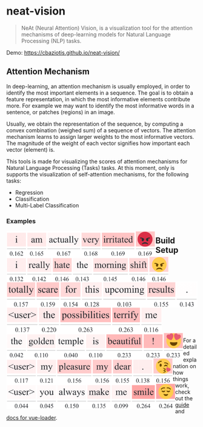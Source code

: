 # neat-vision

> NeAt (Neural Attention) Vision, is a visualization tool for the attention mechanisms of deep-learning models for Natural Language Processing (NLP) tasks.

Demo: https://cbaziotis.github.io/neat-vision/

## Attention Mechanism
In deep-learning, an attention mechanism is usually employed, 
in order to identify the most important elements in a sequence.
The goal is to obtain a feature representation, in which the most informative elements contribute more.
For example we may want to identify the most informative words in a sentence, or patches (regions) in an image.

Usually, we obtain the representation of the sequence, 
by computing a convex combination (weighed sum) of a sequence of vectors. 
The attention mechanism learns to assign larger weights to the most informative vectors. 
The magnitude of the weight of each vector signifies how important each vector (element) is.

This tools is made for visualizing the scores of attention mechanisms for Natural Language Processing (Tasks) tasks. 
At this moment, only is supports the visualization of self-attention mechanisms, for the following tasks:
 - Regression
 - Classification
 - Multi-Label Classification

### Examples

<a href="url">
<img src="./images/task1_ec/1-01.png" align="left" height="67" >
</a>
<a href="url">
<img src="./images/task1_ec/1-02.png" align="left" height="67" >
</a>

<a href="url">
<img src="./images/task1_ec/1-04.png" align="left" height="67" >
</a>

<a href="url">
<img src="./images/task1_ec/1-05.png" align="left" height="67" >
</a>

<a href="url">
<img src="./images/task1_ec/1-10.png" align="left" height="67" >
</a>

<a href="url">
<img src="./images/task1_ec/1-11.png" align="left" height="67" >
</a>

<a href="url">
<img src="./images/task1_ec/1-12.png" align="left" height="67" >
</a>


## Build Setup

``` bash
# install dependencies
npm install

# serve with hot reload at localhost:8080
npm run dev

# build for production with minification
npm run build

# build for production and view the bundle analyzer report
npm run build --report
```

For a detailed explanation on how things work, check out the [guide](http://vuejs-templates.github.io/webpack/) and [docs for vue-loader](http://vuejs.github.io/vue-loader).
